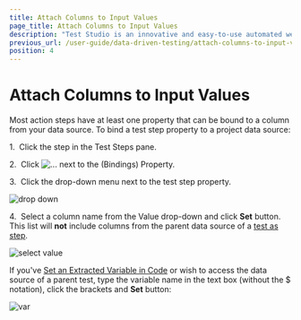 ```yaml
---
title: Attach Columns to Input Values
page_title: Attach Columns to Input Values
description: "Test Studio is an innovative and easy-to-use automated web, WPF and load testing solution. Test Studio tests support essential technologies like ASP.NET AJAX, Silverlight, PHP and MVC. HTML5, Testing framework, functional testing, performance testing, load testing, exploratory testing, manual testing."
previous_url: /user-guide/data-driven-testing/attach-columns-to-input-values.aspx, /user-guide/data-driven-testing/attach-columns-to-input-values
position: 4
---
```

# Attach Columns to Input Values

Most action steps have at least one property that can be bound to a column from your data source. To bind a test step property to a project data source:

1.&nbsp; Click the step in the Test Steps pane.

2.&nbsp; Click ![...][1] next to the (Bindings) Property.

3.&nbsp; Click the drop-down menu next to the test step property.

![drop down][2]

4.&nbsp; Select a column name from the Value drop-down and click **Set** button. This list will **not** include columns from the parent data source of a [test as step](/features/custom-steps/test-as-step).

![select value][3]

If you've [Set an Extracted Variable in Code](/advanced-topics/coded-samples/general/extracted-variables-in-code) or wish to access the data source of a parent test, type the variable name in the text box (without the $ notation), click the brackets and **Set** button:

![var][4]

[1]: /img/features/data-driven-testing/attach-columns-input-values/fig1.png
[2]: /img/features/data-driven-testing/attach-columns-input-values/fig2.png
[3]: /img/features/data-driven-testing/attach-columns-input-values/fig3.png
[4]: /img/features/data-driven-testing/attach-columns-input-values/fig4.png